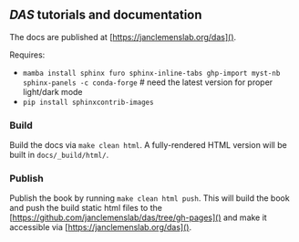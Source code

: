 ## _DAS_ tutorials and documentation

The docs are published at [https://janclemenslab.org/das]().

Requires:

- `mamba install sphinx furo sphinx-inline-tabs ghp-import myst-nb sphinx-panels -c conda-forge`  # need the latest version for proper light/dark mode
- `pip install sphinxcontrib-images`

### Build
Build the docs via `make clean html`. A fully-rendered HTML version will be built in `docs/_build/html/`.

### Publish
Publish the book by running `make clean html push`. This will build the book and push the build static html files to the [https://github.com/janclemenslab/das/tree/gh-pages]() and make it accessible via [https://janclemenslab.org/das]().
